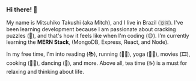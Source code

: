 ### Hi there! 🤩

My name is Mitsuhiko Takushi (aka Mitch), and I live in Brazil (🇧🇷). I've been learning development because I am passionate about cracking puzzles (🧩), and that's how it feels like when I'm coding (😍). I’m currently learning the <strong>MERN Stack</strong>, (MongoDB, Express, React, and Node).

In my free time, I'm into reading (📚), running (🏃‍♂️), yoga (🧘‍♂️), movies (🎞️), cooking (👨‍🍳), dancing (🎵), and more. Above all, tea time (☕) is a must for relaxing and thinking about life. 
